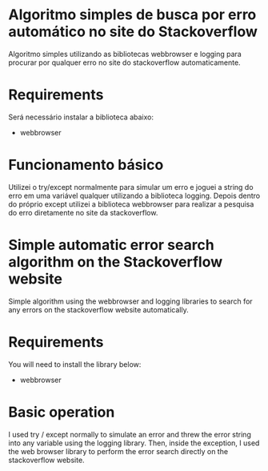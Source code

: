 # Algoritmo simples de busca por erro automático no site do Stackoverflow
Algoritmo simples utilizando as bibliotecas webbrowser e logging para procurar por qualquer erro no site do stackoverflow automaticamente.

# Requirements
Será necessário instalar a biblioteca abaixo:

- webbrowser

# Funcionamento básico

Utilizei o try/except normalmente para simular um erro e joguei a string do erro em uma variável qualquer utilizando a biblioteca logging. 
Depois dentro do próprio except utilizei a biblioteca webbrowser para realizar a pesquisa do erro diretamente no site da stackoverflow.



# Simple automatic error search algorithm on the Stackoverflow website
Simple algorithm using the webbrowser and logging libraries to search for any errors on the stackoverflow website automatically.

# Requirements
You will need to install the library below:

- webbrowser

# Basic operation

I used try / except normally to simulate an error and threw the error string into any variable using the logging library.
Then, inside the exception, I used the web browser library to perform the error search directly on the stackoverflow website.
